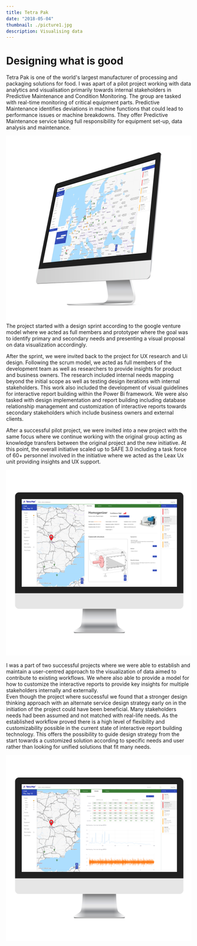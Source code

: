 ```yaml
---
title: Tetra Pak
date: "2018-05-04"
thumbnail: ./picture1.jpg
description: Visualising data
---
```



# Designing what is good

Tetra Pak is one of the world's largest manufacturer of processing and packaging solutions for food. I was apart of a pilot project working with data analytics and visualisation primarily towards internal stakeholders in Predictive Maintenance and Condition Monitoring. 
The group are tasked with real-time monitoring of critical equipment parts. Predictive Maintenance identifies deviations in machine functions that could lead to performance issues or machine breakdowns. 
They offer Predictive Maintenance service taking full responsibility for equipment set-up, data analysis and maintenance. 


![Title](./picture1.jpg)
The project started with a design sprint according to the google venture model where we acted as full members and prototyper where the goal was to identify primary and secondary needs and presenting a visual proposal on data visualization accordingly. 

After the sprint, we were invited back to the project for UX research and Ui design. Following the scrum model, we acted as full members of the development team as well as researchers to provide insights for product and business owners. The research included internal needs mapping beyond the initial scope as well as testing design iterations with internal stakeholders. This work also included the development of visual guidelines for interactive report building within the Power Bi framework. We were also tasked with design implementation and report building including database relationship management and customization of interactive reports towards secondary stakeholders which include business owners and external clients.  

After a successful pilot project, we were invited into a new project with the same focus where we continue working with the original group acting as knowledge transfers between the original project and the new initiative. At this point, the overall initiative scaled up to SAFE 3.0 including a task force of 60+ personnel involved in the initiative where we acted as the Leax Ux unit providing insights and UX support.

![Title](./picture2.jpg)

I was a part of two successful projects where we were able to establish and maintain a user-centred approach to the visualization of data aimed to contribute to existing workflows.  We where also able to provide a model for how to customize the interactive reports to provide key insights for multiple stakeholders internally and externally.      
Even though the project where successful we found that a stronger design thinking approach with an alternate service design strategy early on in the initiation of the project could have been beneficial. Many stakeholders needs had been assumed and not matched with real-life needs. As the established workflow proved there is a high level of flexibility and customizability possible in the current state of interactive report building technology. This offers the possibility to guide design strategy from the start towards a customized solution according to specific needs and user rather than looking for unified solutions that fit many needs.  

![Title](./picture3.jpg)


